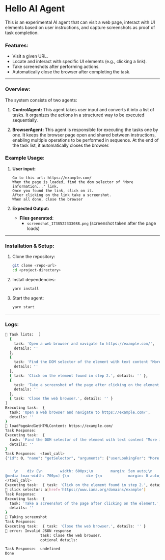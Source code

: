 # Hello AI Agent

This is an experimental AI agent that can visit a web page, interact with UI elements based on user instructions, and capture screenshots as proof of task completion.

### **Features:**
- Visit a given URL.
- Locate and interact with specific UI elements (e.g., clicking a link).
- Take screenshots after performing actions.
- Automatically close the browser after completing the task.

---

### **Overview:**

The system consists of two agents:

1. **ControlAgent:** This agent takes user input and converts it into a list of tasks. It organizes the actions in a structured way to be executed sequentially.

2. **BrowserAgent:** This agent is responsible for executing the tasks one by one. It keeps the browser page open and shared between instructions, enabling multiple operations to be performed in sequence. At the end of the task list, it automatically closes the browser.

### **Example Usage:**

1. **User input:**

    ```
    Go to this url: https://example.com/
    When the page is loaded, find the dom selector of 'More information...' link.
    Once you found the link, click on it. 
    After clicking on the link take a screenshot.
    When all done, close the browser
    ```

2. **Expected Output:**
    - **Files generated:**
      - `screenshot_1738522333088.png` (screenshot taken after the page loads)

---

### **Installation & Setup:**

1. Clone the repository:
    ```bash
    git clone <repo-url>
    cd <project-directory>
    ```

2. Install dependencies:
    ```bash
    yarn install
    ```

3. Start the agent:
    ```bash
    yarn start
    ```

---

### **Logs:**

```bash
🚀 Task lists:  [
  {
    task: 'Open a web browser and navigate to https://example.com/',
    details: ''
  },
  {
    task: 'Find the DOM selector of the element with text content "More information...".',
    details: ''
  },
  { task: 'Click on the element found in step 2.', details: '' },
  {
    task: 'Take a screenshot of the page after clicking on the element.',
    details: ''
  },
  { task: 'Close the web browser.', details: '' }
]
Executing task:  {
  task: 'Open a web browser and navigate to https://example.com/',
  details: ''
}
🚀 loadPageAndGetHTMLContent: https://example.com/
Task Response:  
Executing task:  {
  task: 'Find the DOM selector of the element with text content "More information...".',
  details: ''
}
Task Response:  <tool_call>
{"id": 0, "name": "getSelector", "arguments": {"userLookingFor": "More information...", "htmlContent": "<!DOCTYPE html><html><head>\n    <title>Example Domain</title>\n\n    <meta charset=\"utf-8\">\n    <meta http-equiv=\"Content-type\" content=\"text/html; charset=utf-8\">\n    <meta name=\"viewport\" content=\"width=device-width, initial-scale=1\">\n    <style type=\"text/css\">\n    body {\n        background-color: #f0f0f2;\n        margin: 0;\n        padding: 0;\n        font-family: -apple-system, system-ui, BlinkMacSystemFont, \"Segoe UI\", \"Open Sans\", \"Helvetica Neue\", Helvetica, Arial, sans-serif;\n  


    \n    div {\n        width: 600px;\n        margin: 5em auto;\n        padding: 2em;\n        background-color: #fdfdff;\n        border-radius: 0.5em;\n        box-shadow: 2px 3px 7px 2px rgba(0,0,0,0.02);\n    }\n    a:link, a:visited {\n        color: #38488f;\n        text-decoration: none;\n    }\n    
@media (max-width: 700px) {\n        div {\n            margin: 0 auto;\n            width: auto;\n        }\n    }\n    </style>    </head>\n\n<body>\n<div@media (max-width: 700px) {\n        div {\n            margin: 0 auto;\n            width: auto;\n        }\n    }\n    </style>    </head>\n\n<body>\n<div>\n    <h1>Example Domain</h1>\n    <p>This domain is for use in illustrative examples in documents. You may use this\n    domain in literature without prior coordination or asking for permission.</p>\n    <p><a href=\"https://www.iana.org/domains/example\">More information...</a></p>\n</div>\n\n</body></html>"}}
</tool_call>
Executing task:  { task: 'Click on the element found in step 2.', details: '' }
🚀 click selector: a[href='https://www.iana.org/domains/example']
Task Response:
Executing task:  {
  task: 'Take a screenshot of the page after clicking on the element.',
  details: ''
}
🚀 Taking screenshot
Task Response:
Executing task:  { task: 'Close the web browser.', details: '' }
🚀 error: Invalid JSON response
                task: Close the web browser.
                optional details:

Task Response:  undefined
Done
```

